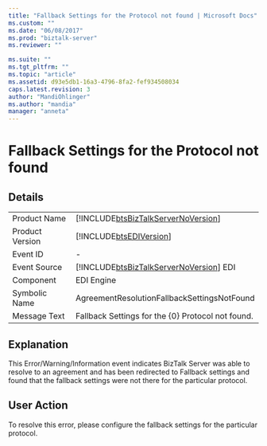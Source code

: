 ```yaml
---
title: "Fallback Settings for the Protocol not found | Microsoft Docs"
ms.custom: ""
ms.date: "06/08/2017"
ms.prod: "biztalk-server"
ms.reviewer: ""

ms.suite: ""
ms.tgt_pltfrm: ""
ms.topic: "article"
ms.assetid: d93e5db1-16a3-4796-8fa2-fef934508034
caps.latest.revision: 3
author: "MandiOhlinger"
ms.author: "mandia"
manager: "anneta"
---
```

# Fallback Settings for the Protocol not found
## Details  
  
|                 |                                                                                        |
|-----------------|----------------------------------------------------------------------------------------|
|  Product Name   |   [!INCLUDE[btsBizTalkServerNoVersion](../includes/btsbiztalkservernoversion-md.md)]   |
| Product Version |               [!INCLUDE[btsEDIVersion](../includes/btsediversion-md.md)]               |
|    Event ID     |                                           -                                            |
|  Event Source   | [!INCLUDE[btsBizTalkServerNoVersion](../includes/btsbiztalkservernoversion-md.md)] EDI |
|    Component    |                                       EDI Engine                                       |
|  Symbolic Name  |                      AgreementResolutionFallbackSettingsNotFound                       |
|  Message Text   |                   Fallback Settings for the {0} Protocol not found.                    |
  
## Explanation  
 This Error/Warning/Information event indicates BizTalk Server was able to resolve to an agreement and has been redirected to Fallback settings and found that the fallback settings were not there for the particular protocol.  
  
## User Action  
 To resolve this error, please configure the fallback settings for the particular protocol.